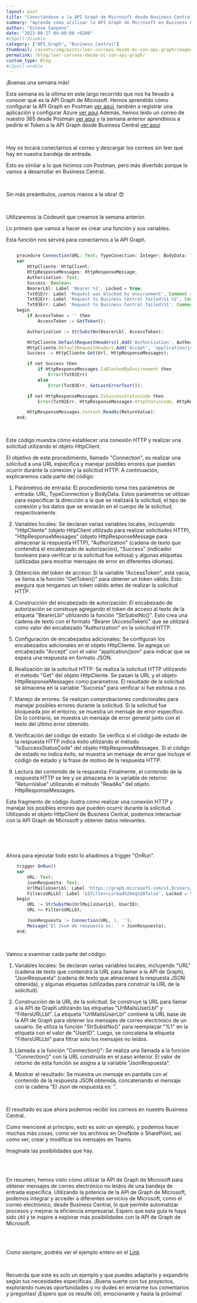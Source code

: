 ```yaml
---
layout: post
title: "Conectándose a la API Graph de Microsoft desde Business Central para obtener correos electrónicos no leídos"
summary: "Aprende cómo utilizar la API Graph de Microsoft en Business Central para obtener mensajes de correo electrónico no leídos de una bandeja de entrada específica. ¡Descubre las posibilidades que ofrece la API Graph de Microsoft!"
author: "Esteve Sanpons"
date: "2023-08-27 04:00:00 +0200"
#cSpell:disable
category: ["API_Graph", "Business_Central"]
thumbnail: /assets/img/posts/leer-correos-desde-bc-con-api-graph/imagen01.png
permalink: /blog/leer-correos-desde-bc-con-api-graph/
custom_type: Blog
#cSpell:enable
---
```


¡Buenas una semana más!

Esta semana es la última en este largo recorrido que nos ha llevado a conocer qué es la API Graph de Microsoft. Hemos aprendido cómo configurar la API Graph en Postman [ver aquí](/blog/api-graph-en-postman/), también a registrar una aplicación y configurar Azure [ver aquí](/blog/registrar-app-y-dar-permisos-en-azure/) Además, hemos leído un correo de nuestro 365 desde Postman [ver aquí](/blog/configurar-y-leer-en-postman-un-correo/) y la semana anterior aprendimos a pedirle el Token a la API Graph desde Business Central [ver aquí](/blog/token-api-graph-desde-bc/)

<br>

Hoy os tocará conectarnos al correo y descargar los correos sin leer que hay en nuestra bandeja de entrada.

Esto es similar a lo que hicimos con Postman, pero más divertido porque lo vamos a desarrollar en Business Central.

<br>

Sin más preámbulos, ¡vamos manos a la obra! 😍

<br>

Utilizaremos la Codeunit que creamos la semana anterior.

Lo primero que vamos a hacer es crear una función y sus variables.

Esta función nos servirá para conectarnos a la API Graph.

```javascript

    procedure Connection(URL: Text; TypeConection: Integer; BodyData: Text) ReturnValue: Text
    var
        HttpCliente: HttpClient;
        HttpResponseMessages: HttpResponseMessage;
        Authorization: Text;
        Success: Boolean;
        BearerLbl: Label 'Bearer %1', Locked = true;
        Txt01Err: Label 'Request was blocked by environment', Comment = 'ESP="La solicitud fue bloqueada por el entorno"';
        Txt02Err: Label 'Request to Business Central failed\%1 %2', Comment = 'ESP="Solicitud a Business Central fallida\%1 %2"';
        Txt03Err: Label 'Request to Business Central failed\%1', Comment = 'ESP="La solicitud a Business Central falló\%1"';
    begin
        if AccessToken = '' then
            AccessToken := GetToken();

        Authorization := StrSubstNo(BearerLbl, AccessToken);

        HttpCliente.DefaultRequestHeaders().Add('Authorization', Authorization);
        HttpCliente.DefaultRequestHeaders.Add('Accept', 'application/json');
        Success := HttpCliente.Get(Url, HttpResponseMessages);

        if not Success then
            if HttpResponseMessages.IsBlockedByEnvironment then
                Error(Txt01Err)
            else
                Error(Txt03Err, GetLastErrorText());

        if not HttpResponseMessages.IsSuccessStatusCode then
            Error(Txt02Err, HttpResponseMessages.HttpStatusCode, HttpResponseMessages.ReasonPhrase);

        HttpResponseMessages.Content.ReadAs(ReturnValue);
    end;
```

<br>

Este código muestra cómo establecer una conexión HTTP y realizar una solicitud utilizando el objeto HttpClient.

El objetivo de este procedimiento, llamado "Connection", es realizar una solicitud a una URL específica y manejar posibles errores que puedan ocurrir durante la conexión y la solicitud HTTP. A continuación, explicaremos cada parte del código:

1. Parámetros de entrada: El procedimiento toma tres parámetros de entrada: URL, TypeConnection y BodyData. Estos parámetros se utilizan para especificar la dirección a la que se realizará la solicitud, el tipo de conexión y los datos que se enviarán en el cuerpo de la solicitud, respectivamente.

2. Variables locales: Se declaran varias variables locales, incluyendo "HttpCliente" (objeto HttpClient utilizado para realizar solicitudes HTTP), "HttpResponseMessages" (objeto HttpResponseMessage para almacenar la respuesta HTTP), "Authorization" (cadena de texto que contendrá el encabezado de autorización), "Success" (indicador booleano para verificar si la solicitud fue exitosa) y algunas etiquetas (utilizadas para mostrar mensajes de error en diferentes idiomas).

3. Obtención del token de acceso: Si la variable "AccessToken", está vacía, se llama a la función "GetToken()" para obtener un token válido. Esto asegura que tengamos un token válido antes de realizar la solicitud HTTP.

4. Construcción del encabezado de autorización: El encabezado de autorización se construye agregando el token de acceso al texto de la etiqueta "BearerLbl" utilizando la función "StrSubstNo()". Esto crea una cadena de texto con el formato "Bearer {AccessToken}" que se utilizará como valor del encabezado "Authorization" en la solicitud HTTP.

5. Configuración de encabezados adicionales: Se configuran los encabezados adicionales en el objeto HttpCliente. Se agrega un encabezado "Accept" con el valor "application/json" para indicar que se espera una respuesta en formato JSON.

6. Realización de la solicitud HTTP: Se realiza la solicitud HTTP utilizando el método "Get" del objeto HttpCliente. Se pasan la URL y el objeto HttpResponseMessages como parámetros. El resultado de la solicitud se almacena en la variable "Success" para verificar si fue exitosa o no.

7. Manejo de errores: Se realizan comprobaciones condicionales para manejar posibles errores durante la solicitud. Si la solicitud fue bloqueada por el entorno, se muestra un mensaje de error específico. De lo contrario, se muestra un mensaje de error general junto con el texto del último error obtenido.

8. Verificación del código de estado: Se verifica si el código de estado de la respuesta HTTP indica éxito utilizando el método "IsSuccessStatusCode" del objeto HttpResponseMessages. Si el código de estado no indica éxito, se muestra un mensaje de error que incluye el código de estado y la frase de motivo de la respuesta HTTP.

9. Lectura del contenido de la respuesta: Finalmente, el contenido de la respuesta HTTP se lee y se almacena en la variable de retorno "ReturnValue" utilizando el método "ReadAs" del objeto HttpResponseMessages.

Este fragmento de código ilustra cómo realizar una conexión HTTP y manejar los posibles errores que pueden ocurrir durante la solicitud. Utilizando el objeto HttpClient de Business Central, podemos interactuar con la API Graph de Microsoft y obtener datos relevantes.

<br><br><br>

Ahora para ejecutar todo esto lo añadimos a trigger "OnRun".

```javascript
    trigger OnRun()
    var
        URL: Text;
        JsonRespuesta: Text;
        UrlMailsUserLbl: Label 'https://graph.microsoft.com/v1.0/users/%1/mailFolders/inbox/messages?$count=true', Locked = true;
        FiltersURLLbl: Label '&$filter=isread%20eq%20false', Locked = true;
    begin
        URL := StrSubstNo(UrlMailsUserLbl, UserID);
        URL += FiltersURLLbl;

        JsonRespuesta := Connection(URL, 1, '');
        Message('El Json de respuesta es: ' + JsonRespuesta);
    end;

```

<br>

Vamos a examinar cada parte del código:

1.  Variables locales: Se declaran varias variables locales, incluyendo "URL" (cadena de texto que contendrá la URL para llamar a la API de Graph), "JsonRespuesta" (cadena de texto que almacenará la respuesta JSON obtenida), y algunas etiquetas (utilizadas para construir la URL de la solicitud).

2.  Construcción de la URL de la solicitud: Se construye la URL para llamar a la API de Graph utilizando las etiquetas "UrlMailsUserLbl" y "FiltersURLLbl". La etiqueta "UrlMailsUserLbl" contiene la URL base de la API de Graph para obtener los mensajes de correo electrónico de un usuario. Se utiliza la función "StrSubstNo()" para reemplazar "%1" en la etiqueta con el valor de "UserID". Luego, se concatena la etiqueta "FiltersURLLbl" para filtrar solo los mensajes no leídos.

3.  Llamada a la función "Connection()": Se realiza una llamada a la función "Connection()" con la URL construida en el paso anterior. El valor de retorno de esta función se asigna a la variable "JsonRespuesta".

4.  Mostrar el resultado: Se muestra un mensaje en pantalla con el contenido de la respuesta JSON obtenida, concatenando el mensaje con la cadena "El Json de respuesta es: ".

<br>

El resultado es que ahora podemos recibir los correos en nuestro Business Central.

Como mencioné al principio, esto es solo un ejemplo, y podemos hacer muchas más cosas, como ver los archivos en OneNote o SharePoint, así como ver, crear y modificar los mensajes en Teams.

Imagínate las posibilidades que hay.

<br><br>

En resumen, hemos visto cómo utilizar la API de Graph de Microsoft para obtener mensajes de correo electrónico no leídos de una bandeja de entrada específica. Utilizando la potencia de la API de Graph de Microsoft, podemos integrar y acceder a diferentes servicios de Microsoft, como el correo electrónico, desde Business Central, lo que permite automatizar procesos y mejorar la eficiencia empresarial. Espero que esta guía te haya sido útil y te inspire a explorar más posibilidades con la API de Graph de Microsoft.

<br><br>

Como siempre, podréis ver el ejemplo entero en el [Link](https://github.com/Esanpons/ApiGraph)

<br>

Recuerda que este es solo un ejemplo y que puedes adaptarlo y expandirlo según tus necesidades específicas. ¡Buena suerte con tus proyectos, explorando nuevas oportunidades y no dudes en enviarme tus comentarios y preguntas! ¡Espero que os resulte útil, emocionante y hasta la próxima!
